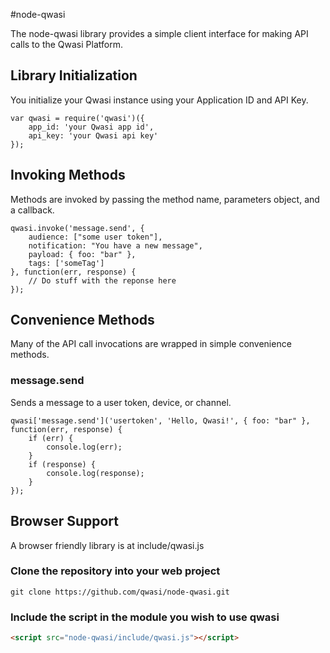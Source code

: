 #node-qwasi

The node-qwasi library provides a simple client interface for making API calls to the Qwasi Platform.


## Library Initialization

You initialize your Qwasi instance using your Application ID and API Key.

```
var qwasi = require('qwasi')({
	app_id: 'your Qwasi app id',
	api_key: 'your Qwasi api key'
});
```

## Invoking Methods
Methods are invoked by passing the method name, parameters object, and a callback.

```
qwasi.invoke('message.send', {
	audience: ["some user token"],
	notification: "You have a new message",
	payload: { foo: "bar" },
	tags: ['someTag']
}, function(err, response) {
	// Do stuff with the reponse here
});
```

## Convenience Methods

Many of the API call invocations are wrapped in simple convenience methods.

### message.send
Sends a message to a user token, device, or channel.

```
qwasi['message.send']('usertoken', 'Hello, Qwasi!', { foo: "bar" }, function(err, response) {
    if (err) {
		console.log(err);
    }
    if (response) {
		console.log(response);
    }
});
````

## Browser Support
A browser friendly library is at include/qwasi.js

### Clone the repository into your web project

```
git clone https://github.com/qwasi/node-qwasi.git
```

### Include the script in the module you wish to use qwasi

```html
<script src="node-qwasi/include/qwasi.js"></script>
```
